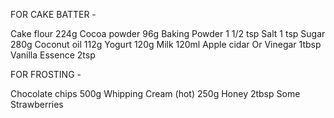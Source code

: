 FOR CAKE BATTER -

Cake flour 224g
Cocoa powder 96g
Baking Powder 1 1/2 tsp
Salt 1 tsp
Sugar 280g
Coconut oil 112g
Yogurt 120g
Milk 120ml
Apple cidar Or Vinegar 1tbsp
Vanilla Essence 2tsp

FOR FROSTING - 

Chocolate chips 500g
Whipping Cream (hot) 250g
Honey 2tbsp
Some Strawberries